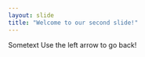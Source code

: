 ```yaml
---
layout: slide
title: "Welcome to our second slide!"
---
```

Sometext
Use the left arrow to go back!

